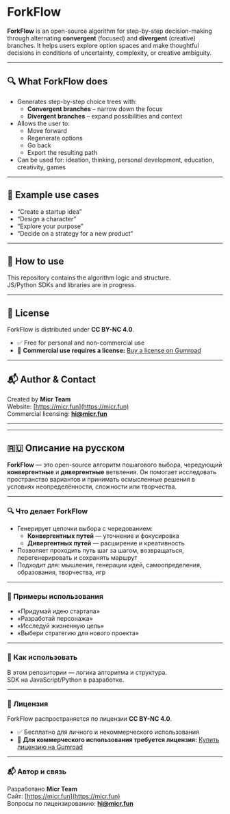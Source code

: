 # ForkFlow

**ForkFlow** is an open-source algorithm for step-by-step decision-making through alternating **convergent** (focused) and **divergent** (creative) branches. It helps users explore option spaces and make thoughtful decisions in conditions of uncertainty, complexity, or creative ambiguity.

---

## 🔍 What ForkFlow does

- Generates step-by-step choice trees with:
  - **Convergent branches** – narrow down the focus
  - **Divergent branches** – expand possibilities and context
- Allows the user to:
  - Move forward
  - Regenerate options
  - Go back
  - Export the resulting path
- Can be used for: ideation, thinking, personal development, education, creativity, games

---

## 🧠 Example use cases

- “Create a startup idea”
- “Design a character”
- “Explore your purpose”
- “Decide on a strategy for a new product”

---

## 🚀 How to use

This repository contains the algorithm logic and structure.  
JS/Python SDKs and libraries are in progress.

---

## 📄 License

ForkFlow is distributed under **CC BY-NC 4.0**.

- ✅ Free for personal and non-commercial use
- 💼 **Commercial use requires a license:** [Buy a license on Gumroad](#)

---

## 📬 Author & Contact

Created by **Micr Team**  
Website: [https://micr.fun](https://micr.fun)  
Commercial licensing: **hi@micr.fun**

---

---

## 🇷🇺 Описание на русском

**ForkFlow** — это open-source алгоритм пошагового выбора, чередующий **конвергентные** и **дивергентные** ветвления. Он помогает исследовать пространство вариантов и принимать осмысленные решения в условиях неопределённости, сложности или творчества.

---

### 🔍 Что делает ForkFlow

- Генерирует цепочки выбора с чередованием:
  - **Конвергентных путей** — уточнение и фокусировка
  - **Дивергентных путей** — расширение и креативность
- Позволяет проходить путь шаг за шагом, возвращаться, перегенерировать и сохранять маршрут
- Подходит для: мышления, генерации идей, самоопределения, образования, творчества, игр

---

### 🧠 Примеры использования

- «Придумай идею стартапа»
- «Разработай персонажа»
- «Исследуй жизненную цель»
- «Выбери стратегию для нового проекта»

---

### 🚀 Как использовать

В этом репозитории — логика алгоритма и структура.  
SDK на JavaScript/Python в разработке.

---

### 📄 Лицензия

ForkFlow распространяется по лицензии **CC BY-NC 4.0**.

- ✅ Бесплатно для личного и некоммерческого использования
- 💼 **Для коммерческого использования требуется лицензия:** [Купить лицензию на Gumroad](#)

---

### 📬 Автор и связь

Разработано **Micr Team**  
Сайт: [https://micr.fun](https://micr.fun)  
Вопросы по лицензированию: **hi@micr.fun**
